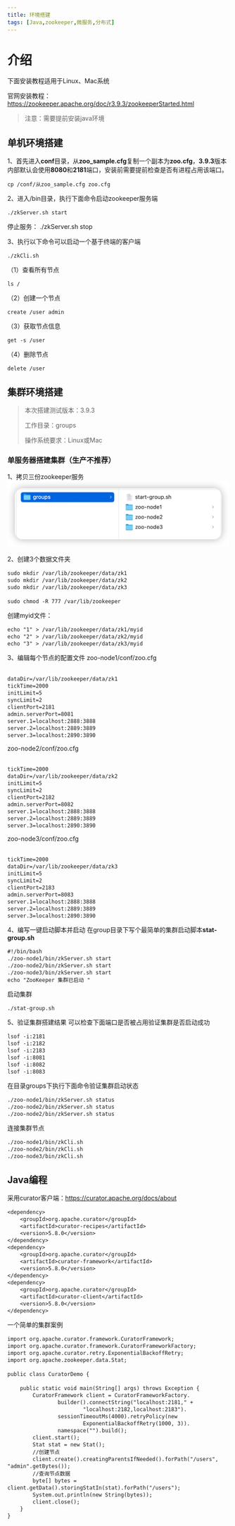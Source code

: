 ```yaml
---
title: 环境搭建
tags: [Java,zookeeper,微服务,分布式]
---
```

# 介绍
下面安装教程适用于Linux、Mac系统

官网安装教程：https://zookeeper.apache.org/doc/r3.9.3/zookeeperStarted.html

> 注意：需要提前安装java环境
## 单机环境搭建
1、首先进入**conf**目录，从**zoo_sample.cfg**复制一个副本为**zoo.cfg**，**3.9.3**版本内部默认会使用**8080**和**2181**端口，安装前需要提前检查是否有进程占用该端口。
```shell
cp /conf/从zoo_sample.cfg zoo.cfg
```
2、进入/bin目录，执行下面命令启动zookeeper服务端
```shell
./zkServer.sh start
```
停止服务： ./zkServer.sh stop

3、执行以下命令可以启动一个基于终端的客户端
```shell
./zkCli.sh
```
（1）查看所有节点
```shell
ls /
```
（2）创建一个节点
```shell
create /user admin
```
（3）获取节点信息
```shell
get -s /user
```
（4）删除节点
```shell
delete /user
```
## 集群环境搭建
>本次搭建测试版本：3.9.3
> 
> 工作目录：groups
> 
> 操作系统要求：Linux或Mac
### 单服务器搭建集群（生产不推荐）
1、拷贝三份zookeeper服务
![img1.png](_img/img1.png)

2、创建3个数据文件夹
```shell
sudo mkdir /var/lib/zookeeper/data/zk1
sudo mkdir /var/lib/zookeeper/data/zk2
sudo mkdir /var/lib/zookeeper/data/zk3

sudo chmod -R 777 /var/lib/zookeeper
```
创建myid文件：
```shell
echo "1" > /var/lib/zookeeper/data/zk1/myid
echo "2" > /var/lib/zookeeper/data/zk2/myid
echo "3" > /var/lib/zookeeper/data/zk3/myid
```
3、编辑每个节点的配置文件
zoo-node1/conf/zoo.cfg
```shell

dataDir=/var/lib/zookeeper/data/zk1
tickTime=2000
initLimit=5
syncLimit=2
clientPort=2181
admin.serverPort=8081
server.1=localhost:2888:3888
server.2=localhost:2889:3889
server.3=localhost:2890:3890
```
zoo-node2/conf/zoo.cfg
```shell

tickTime=2000
dataDir=/var/lib/zookeeper/data/zk2
initLimit=5
syncLimit=2
clientPort=2182
admin.serverPort=8082
server.1=localhost:2888:3888
server.2=localhost:2889:3889
server.3=localhost:2890:3890
```
zoo-node3/conf/zoo.cfg
```shell

tickTime=2000
dataDir=/var/lib/zookeeper/data/zk3
initLimit=5
syncLimit=2
clientPort=2183
admin.serverPort=8083
server.1=localhost:2888:3888
server.2=localhost:2889:3889
server.3=localhost:2890:3890
```
4、编写一键启动脚本并启动
在group目录下写个最简单的集群启动脚本**stat-group.sh**
```shell
#!/bin/bash
./zoo-node1/bin/zkServer.sh start
./zoo-node2/bin/zkServer.sh start
./zoo-node3/bin/zkServer.sh start
echo "ZooKeeper 集群已启动 "
```
启动集群
```shell
./stat-group.sh
```
5、验证集群搭建结果
可以检查下面端口是否被占用验证集群是否启动成功
```shell
lsof -i:2181
lsof -i:2182
lsof -i:2183
lsof -i:8081
lsof -i:8082
lsof -i:8083
```
在目录groups下执行下面命令验证集群启动状态
```shell
./zoo-node1/bin/zkServer.sh status
./zoo-node2/bin/zkServer.sh status
./zoo-node2/bin/zkServer.sh status
```
连接集群节点
```shell
./zoo-node1/bin/zkCli.sh
./zoo-node2/bin/zkCli.sh
./zoo-node3/bin/zkCli.sh
```

## Java编程
采用curator客户端：https://curator.apache.org/docs/about

```shell
<dependency>
    <groupId>org.apache.curator</groupId>
    <artifactId>curator-recipes</artifactId>
    <version>5.8.0</version>
</dependency>
<dependency>
    <groupId>org.apache.curator</groupId>
    <artifactId>curator-framework</artifactId>
    <version>5.8.0</version>
</dependency>
<dependency>
    <groupId>org.apache.curator</groupId>
    <artifactId>curator-client</artifactId>
    <version>5.8.0</version>
</dependency>
```
一个简单的集群案例
```shell
import org.apache.curator.framework.CuratorFramework;
import org.apache.curator.framework.CuratorFrameworkFactory;
import org.apache.curator.retry.ExponentialBackoffRetry;
import org.apache.zookeeper.data.Stat;

public class CuratorDemo {

    public static void main(String[] args) throws Exception {
        CuratorFramework client = CuratorFrameworkFactory.
                builder().connectString("localhost:2181," +
                        "localhost:2182,localhost:2183").
                sessionTimeoutMs(4000).retryPolicy(new
                        ExponentialBackoffRetry(1000, 3)).
                namespace("").build();
        client.start();
        Stat stat = new Stat();
        //创建节点
        client.create().creatingParentsIfNeeded().forPath("/users", "admin".getBytes());
        //查询节点数据
        byte[] bytes = client.getData().storingStatIn(stat).forPath("/users");
        System.out.println(new String(bytes));
        client.close();
    }
}
```
